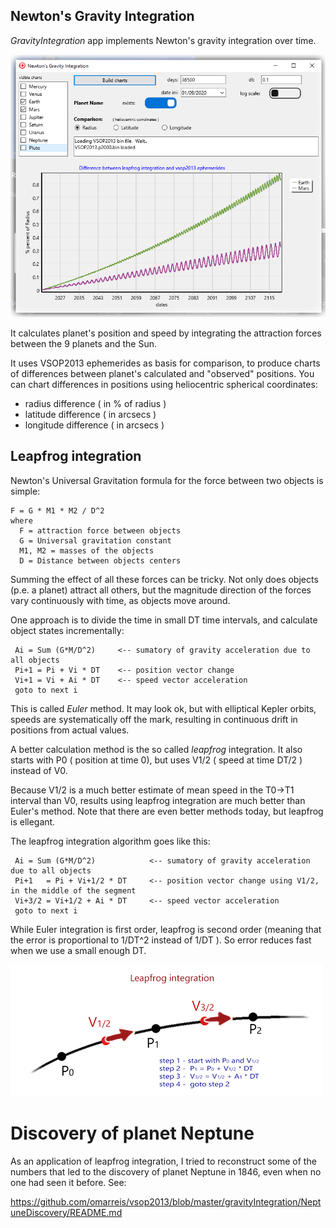 ## Newton's Gravity Integration

*GravityIntegration* app implements Newton's gravity integration over time.

![GravityIntegration screenshot](screenshotGravityIntegration.png)

It calculates planet's position and speed by integrating the attraction forces
between the 9 planets and the Sun. 

It uses VSOP2013 ephemerides as basis for comparison, to produce charts 
of differences between planet's calculated and "observed" positions.
You can chart differences in positions using heliocentric spherical coordinates: 

* radius difference ( in % of radius ) 
* latitude difference ( in arcsecs )
* longitude difference ( in arcsecs )

## Leapfrog integration
Newton's Universal Gravitation formula for the force between two objects is simple: 

    F = G * M1 * M2 / D^2
    where
      F = attraction force between objects
      G = Universal gravitation constant
      M1, M2 = masses of the objects
      D = Distance between objects centers
    
Summing the effect of all these forces can be tricky. Not only does objects (p.e. a planet) 
attract all others, but the magnitude direction of the forces vary continuously with time,
as objects move around. 

One approach is to divide the time in small DT time intervals, and calculate object
states incrementally:

     Ai = Sum (G*M/D^2)     <-- sumatory of gravity acceleration due to all objects
     Pi+1 = Pi + Vi * DT    <-- position vector change 
     Vi+1 = Vi + Ai * DT    <-- speed vector acceleration 
     goto to next i 
  
This is called *Euler* method. It may look ok, but with elliptical Kepler orbits, 
speeds are systematically off the mark, resulting in continuous drift 
in positions from actual values.

A better calculation method is the so called *leapfrog* integration.
It also starts with P0 ( position at time 0), but uses V1/2 ( speed at time DT/2 )
instead of V0.  

Because V1/2 is a much better estimate of mean speed in the T0->T1 interval  than V0, 
results using leapfrog integration are much better than Euler's method.
Note that there are even better methods today, but leapfrog is ellegant. 

The leapfrog integration algorithm goes like this:

     Ai = Sum (G*M/D^2)            <-- sumatory of gravity acceleration due to all objects
     Pi+1   = Pi + Vi+1/2 * DT     <-- position vector change using V1/2, in the middle of the segment
     Vi+3/2 = Vi+1/2 + Ai * DT     <-- speed vector acceleration 
     goto to next i 
    
While Euler integration is first order, leapfrog is second order (meaning that the error
is proportional to 1/DT^2 instead of 1/DT ). So error reduces fast when we use
a small enough DT.

![leapfrog integration](leapfrogIntegration.png)

# Discovery of planet Neptune
As an application of leapfrog integration, I tried to reconstruct some of the 
numbers that led to the discovery of planet Neptune in 1846, even
when no one had seen it before. See:

https://github.com/omarreis/vsop2013/blob/master/gravityIntegration/NeptuneDiscovery/README.md




